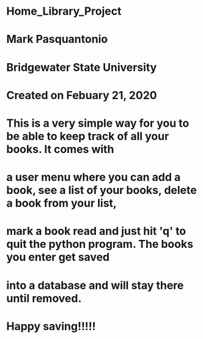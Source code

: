 # Home_Library_Project
# Mark Pasquantonio
# Bridgewater State University
# Created on Febuary 21, 2020

# This is a very simple way for you to be able to keep track of all your books. It comes with
# a user menu where you can add a book, see a list of your books, delete a book from your list,
# mark a book read and just hit 'q' to quit the python program. The books you enter get saved
# into a database and will stay there until removed.

# Happy saving!!!!!
